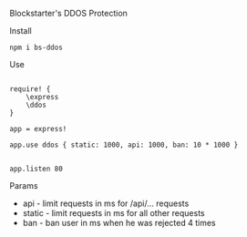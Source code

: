 Blockstarter's DDOS Protection

Install

```
npm i bs-ddos
```


Use

```Livescript

require! {
    \express
    \ddos
}

app = express!

app.use ddos { static: 1000, api: 1000, ban: 10 * 1000 }


app.listen 80

```

Params 

* api  - limit requests in ms for /api/... requests
* static - limit requests in ms for all other requests
* ban - ban user in ms when he was rejected 4 times
